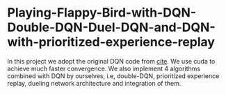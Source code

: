 # Playing-Flappy-Bird-with-DQN-Double-DQN-Duel-DQN-and-DQN-with-prioritized-experience-replay
In this project we adopt the original DQN code from [cite](https://github.com/hardlyrichie/pytorch-flappy-bird). We use cuda to achieve much faster convergence.   We also implement 4 algorithms combined with DQN by ourselves, i.e, double-DQN, prioritized experience replay, dueling network architecture and integration of them.  

